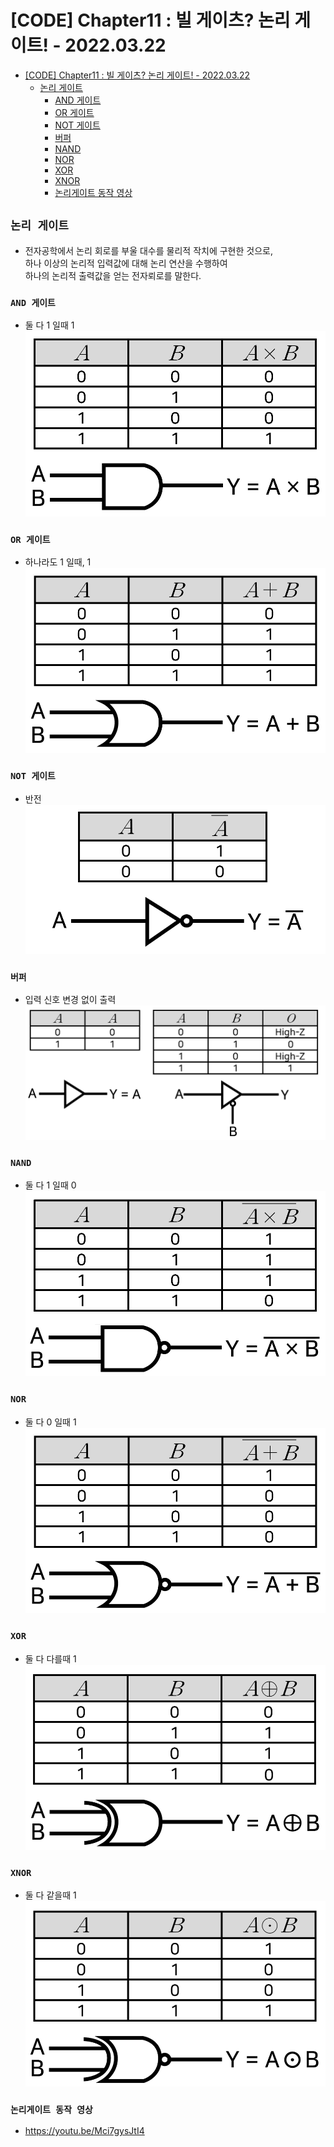 # [CODE] Chapter11 : 빌 게이츠? 논리 게이트! - 2022.03.22

<!-- TOC -->

- [[CODE] Chapter11 : 빌 게이츠? 논리 게이트! - 2022.03.22](#code-chapter11--%EB%B9%8C-%EA%B2%8C%EC%9D%B4%EC%B8%A0-%EB%85%BC%EB%A6%AC-%EA%B2%8C%EC%9D%B4%ED%8A%B8---20220322)
  - [논리 게이트](#%EB%85%BC%EB%A6%AC-%EA%B2%8C%EC%9D%B4%ED%8A%B8)
    - [AND 게이트](#and-%EA%B2%8C%EC%9D%B4%ED%8A%B8)
    - [OR 게이트](#or-%EA%B2%8C%EC%9D%B4%ED%8A%B8)
    - [NOT 게이트](#not-%EA%B2%8C%EC%9D%B4%ED%8A%B8)
    - [버퍼](#%EB%B2%84%ED%8D%BC)
    - [NAND](#nand)
    - [NOR](#nor)
    - [XOR](#xor)
    - [XNOR](#xnor)
    - [논리게이트 동작 영상](#%EB%85%BC%EB%A6%AC%EA%B2%8C%EC%9D%B4%ED%8A%B8-%EB%8F%99%EC%9E%91-%EC%98%81%EC%83%81)

<!-- /TOC -->

## `논리 게이트`
- 전자공학에서 논리 회로를 부울 대수를 물리적 작치에 구현한 것으로,  
  하나 이상의 논리적 입력값에 대해 논리 연산을 수행하여  
  하나의 논리적 출력값을 얻는 전자뢰로를 말한다.
### `AND 게이트`
- 둘 다 1 일때 1  
  ![AND](./images/chapter_11_01.png)
### `OR 게이트`
- 하나라도 1 일때, 1
  ![OR](./images/chapter_11_02.png)
### `NOT 게이트`
- 반전
  ![NOT](./images/chapter_11_03.png)
### `버퍼`
- 입력 신호 변경 없이 출력
  ![BUFFER](./images/chapter_11_04.png)
### `NAND`
- 둘 다 1 일때 0
  ![NAND](./images/chapter_11_05.png)
### `NOR`
- 둘 다 0 일때 1
  ![NOR](./images/chapter_11_06.png)
### `XOR`
- 둘 다 다를때 1
  ![XOR](./images/chapter_11_07.png)
### `XNOR`
- 둘 다 같을때 1
  ![XNOR](./images/chapter_11_08.png)

### `논리게이트 동작 영상`
- https://youtu.be/Mci7gysJtI4